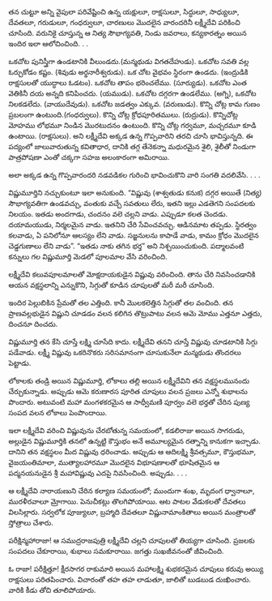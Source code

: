﻿తన చుట్టూ అన్ని వైపులా పరివేష్టించి ఉన్న యక్షులూ, రాక్షసులూ, సిద్ధులూ, సాధ్యులూ, దేవతలూ, గరుడులూ, గంధర్వులూ, చారణులు మొదలైన వారందరినీ లక్ష్మీదేవి పరికించి చూసింది. వరునికై చూస్తున్న ఆ నిత్య సౌభాగ్యవతి, నిండు జవరాలు, కన్యకారత్నం అయిన ఇందిర ఇలా ఆలోచించింది. . . 

ఒకచోట పునిస్త్రీగా ఉండటానికి వీలుండదు.(మన్మథుడు విగతదేహుడు). ఒకచోట సవతి వల్ల ఓర్చుకోడం కష్టం. (శివుడు అర్థనారీశ్వరుడు). ఒక చోట వైభవం స్థిరంగా ఉండదు. (ఇంద్రుడికి రాక్షసులతో యుద్ధాలు ఓడటం). ఒకచోట తాపం భరించలేము. (సూర్యుడు). ఒకచోట ఎంత వెతికినీ దయ అన్నది కనిపించదు. (యముడు). ఒకచోట దగ్గరగా ఉండలేము. (అగ్ని), ఒకచోట నిలకడలేదు. (వాయుదేవుడు). ఒకచోట జడత్వం ఎక్కువ. (వరుణుడు). కొన్ని చోట్ల కామ గుణం ప్రబలంగా ఉంటుంది.(గంధర్వులు). కొన్ని చోట్ల క్రోధపూరితములు. (రుద్రుడు). కొన్నిచోట్ల మోహము లోభమూ నిండిన మొరటుదనం ఉంటుంది. కొన్ని చోట్ల గర్వమూ, మచ్చరమూ కూడి ఉంటాయి. (రాక్షసులు). అని లక్ష్మీదేవి అక్కడ ఉన్న గొప్పవారిని తరచి చూసి భావిస్తున్నది.
ఈ పద్యంలో జాలువారుతున్న కవితాధార, దానికి తగ్గ తేనెకన్నా మధురమైన శైలి, శైలీతో నిండుగా పాత్రపోషణా ఎంతో చక్కగా సహజ అలంకారంగా అమిరాయి. 

అలా అక్కడ ఉన్న గొప్పవారందరి నడవడికల గురించి భావించుకొని వారి సంగతి వదలివేసి. . . . 

విష్ణుమూర్తిని నచ్చుకుంటూ ఇలా అనుకుంది. “విష్ణువు (శాశ్వతుడు కనుక) దగ్గర అయితే (నిత్య) సౌభాగ్యవతిగా ఉండవచ్చు, వంతుకు వచ్చే సవతులు లేరు, ఇతని ఇల్లు ఎడతెగని సంపదలకు నిలయం. ఇతడు అందగాడు, చందనం వలె చల్లని వాడు. ఎప్పుడూ కలత చెందడు. దయామయుడు, నిర్మలమైన వాడు. ఇతనిని చేరి సేవించవచ్చు. ఆడినమాట తప్పడు. స్థిరత్వం కలవాడు, ఏ పనిలోనూ ఆలస్యం లేని వాడు. సజ్జనులను కాపాడే వాడు, కామం క్రోధం మొదలైన చెడ్డగుణాలు లేని వాడు”. “ఇతడు నాకు తగిన భర్త” అని నిశ్చయించుకుంది. పద్మాలవంటి కన్నులు గల విష్ణుమూర్తి మెడలో పూలమాల వేసి వరించింది. 

లక్ష్మీదేవి కలువపూలమాలతో మోక్షదాయకుడైన విష్ణువు వరించింది. తాను చేరి నివసించడానికి ఆయన వక్షస్థలాన్ని ఎన్నుకొని, సిగ్గుతో కూడిన చూపులతో మరీ మరీ చూసింది. 

ఇందిర పెల్లుబికిన ప్రేమతో తల ఎత్తింది. కానీ మొలకలెత్తిన సిగ్గుతో తల వంచింది. తన ప్రాణవల్లభుడైన విష్ణుని చూడడం వలన కలిగిన తొట్రుపాటు వలన ఆమె మోము ఎత్తనూ ఎత్తదు, దించనూ దించదు. 

విష్ణుమూర్తి తన కేసి చూస్తే లక్ష్మి చూసేది కాదు. లక్ష్మీదేవి తనని చూస్తే విష్ణువు చూడటానికి సిగ్గు పడేవాడు. లక్ష్మీ విష్ణువు ఒకరినొకరు సరిసమానంగా చూసుకునేలా మన్మథుడు తొందరలు పెట్టాడు. 

లోకాలకు తండ్రి అయిన విష్ణుమూర్తి, లోకాలు తల్లి అయిన లక్ష్మీదేవిని తన వక్షస్థలమునందు చేర్చుకున్నాడు. అప్పుడు ఆమె కరుణారస పూరిత చూపులు వలన ప్రజలు ఎన్నో శుభాలను పొందారు. అటువంటి మహా మంగళకరమైన ఆ సాధ్వీమణి పూర్వం వలె భర్తతో చేరిన పుణ్య సంపద వలన లోకాలు పెంపొందాయి. 

ఇలా లక్ష్మీదేవి వరించి విష్ణువును చేరబోతున్న సమయంలో, కడలిరాజు అయిన సాగరుడు, అల్లుడైన విష్ణుమూర్తికి తనలో ఉన్నట్టి కౌస్తుభం అనే అమూల్యమైన రత్నాన్ని కానుకగా ఇచ్చాడు. దానిని తన వక్షస్థలం మీద విష్ణువు ధరించాడు. అప్పుడు ఆ ఆదిలక్ష్మి శ్రీవత్సమూ, కౌస్తుభమూ, వైజయంతిమాలా, ముత్యాలహారమూ మొదలైన విభూషణాలతో భూషితమైన ఆ పద్మనయనుడైన శ్రీ మహావిష్ణువు ఎదపై నివసించింది. అప్పుడు. . . . 

ఆ లక్ష్మీదేవి నారాయణుని చేరిన కల్యాణ సమయంలో; ముందుగా శంఖ, మృదంగ ధ్వానాలూ, మురళీరవాలూ మ్రోగాయి. పెనుచీకట్లు తొలగిపోయాయి. ఆట పాటల వేడుకలతో దేవతలు విలసిల్లారు. సర్వలోక పూజ్యులూ, బ్రహ్మాది దేవతలూ విష్ణునామాంకితాలు అయిన మంత్రాలతో స్తోత్రాలు చేశారు. 

పరీక్షిన్మహారాజా! ఆ సముద్రరాజపుత్రి లక్ష్మీదేవి చల్లని చూపులతో తియ్యగా చూసింది. ప్రజలకు సంపదలు చేకూరాయి, శుభాలు సమకూరాయి. జగత్తు సుఖజీవనంతో జీవించింది. 

ఓ రాజా! పరీక్షిత్తూ! క్షీరసాగర రాకుమారి అయిన మహాలక్ష్మి శుభకరమైన చూపులు కరువు అయ్యి రాక్షసులు పరితపించారు. విచారంతో తహ తహ లాడుతూ, జాలితో బుడబుడ దుఃఖించారు. వారికి కీడు తోచి తూలిపోయారు. 

